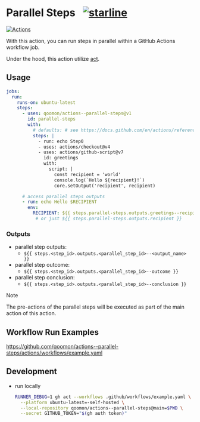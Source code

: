 # Parallel Steps &nbsp; [![starline](https://starlines.qoo.monster/assets/qoomon/actions--parallel-steps)](https://github.com/qoomon/starline)
[![Actions](https://img.shields.io/badge/qoomon-GitHub%20Actions-blue)](https://github.com/qoomon/actions)

With this action, you can run steps in parallel within a GitHub Actions workflow job. 

Under the hood, this action utilize [act](https://github.com/nektos/act).

## Usage

```yaml
jobs:
  run:
    runs-on: ubuntu-latest
    steps:
      - uses: qoomon/actions--parallel-steps@v1
        id: parallel-steps
        with:
          # defaults: # see https://docs.github.com/en/actions/reference/workflow-syntax-for-github-actions#defaults
          steps: |
            - run: echo Step0
            - uses: actions/checkout@v4
            - uses: actions/github-script@v7
              id: greetings
              with:
                script: |
                  const recipient = 'world'
                  console.log(`Hello ${recipient}!`)
                  core.setOutput('recipient', recipient)

      # access parallel steps outputs            
      - run: echo Hello $RECIPIENT
        env:
          RECIPIENT: ${{ steps.parallel-steps.outputs.greetings--recipient }}
           # or just ${{ steps.parallel-steps.outputs.recipient }}
```

### Outputs
- parallel step outputs:
  - `${{ steps.<step_id>.outputs.<parallel_step_id>--<output_name> }}`
- parallel step outcome:
  - `${{ steps.<step_id>.outputs.<parallel_step_id>--outcome }}`
- parallel step conclusion:
  - `${{ steps.<step_id>.outputs.<parallel_step_id>--conclusion }}`

> [!Note]
> The pre-actions of the parallel steps will be executed as part of the main action of this action.

## Workflow Run Examples
https://github.com/qoomon/actions--parallel-steps/actions/workflows/example.yaml
  
## Development

- run locally
  ```bash
  RUNNER_DEBUG=1 gh act --workflows .github/workflows/example.yaml \
    --platform ubuntu-latest=-self-hosted \
    --local-repository qoomon/actions--parallel-steps@main=$PWD \
    --secret GITHUB_TOKEN="$(gh auth token)"
  ```
